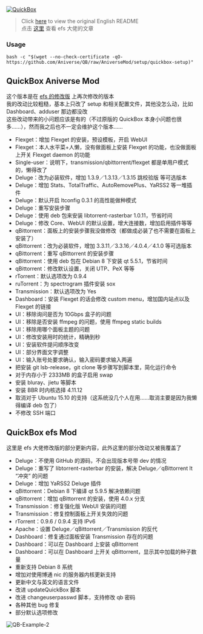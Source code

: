 [![QuickBox](https://cdn.quickbox.io/file/2018/04/qb_logo_original.svg "QuickBox")](https://quickbox.io)

> Click [here](https://github.com/amefs/QB/blob/master/README.md) to view the original English README  
> 点击 [这里](https://amefs.net/archives/1613.html) 查看 efs 大佬的文章  

### Usage

```
bash -c "$(wget --no-check-certificate -qO- https://github.com/Aniverse/QB/raw/AniverseMod/setup/quickbox-setup)"
```

## QuickBox Aniverse Mod

这个版本是在 [efs 的修改版](https://github.com/amefs/QB) 上再次修改的版本  
我的改动比较粗糙，基本上只改了 setup 和相关配置文件，其他没怎么动，比如 Dashboard、adduser 那边都没改  
这些改动带来的小问题应该是有的（不过原版的 QuickBox 本身小问题也很多……），然而我之后也不一定会维护这个版本……  

* Flexget：增加 Flexget 的安装，预设模板，开启 WebUI
* Flexget：本人水平菜+人懒，没有做面板上安装 Flexget 的功能，也没做面板上开关 Flexget daemon 的功能
* Single-user：说明下，transmission/qbittorrent/flexget 都是单用户模式的，懒得改了
* Deluge：改为必装软件，增加 1.3.9／1.3.13／1.3.15 跳校验版 等可选版本
* Deluge：增加 Stats、TotalTraffic、AutoRemovePlus、YaRSS2 等一堆插件
* Deluge：默认开启 ltconfig 0.3.1 的高性能做种模式
* Deluge：重写安装步骤
* Deluge：使用 deb 包来安装 libtorrent-rasterbar 1.0.11，节省时间
* Deluge：修改 Core、WebUI 的默认设置，增大连接数，增加启用插件等等
* qBittorrent：面板上的安装步骤我没做修改（都做成必装了也不需要在面板上安装了）
* qBittorrent：改为必装软件，增加 3.3.11／3.3.16／4.0.4／4.1.0 等可选版本
* qBittorrent：重写 qBittorrent 的安装步骤
* qBittorrent：使用 deb 包在 Debian 8 下安装 qt 5.5.1，节省时间
* qBittorrent：修改默认设置，关闭 UTP、PeX 等等
* rTorrent：默认选项改为 0.9.4
* ruTorrent：为 spectrogram 插件安装 sox
* Transmission：默认选项改为 Yes
* Dashboard：安装 Flexget 的话会修改 custom menu，增加国内站点以及 Flexget 的链接
* UI：移除询问是否为 10Gbps 盒子的问题
* UI：移除是否安装 ffmpeg 的问题，使用 ffmpeg static builds
* UI：移除用哪个面板主题的问题
* UI：修改安装用时的统计，精确到秒
* UI：安装软件提问顺序改变
* UI：部分界面文字调整
* UI：输入账号处要求确认，输入密码要求输入两遍
* 把安装 git lsb-release，git clone 等步骤写到脚本里，简化运行命令
* 对于内存小于 2333MB 的盒子启用 swap
* 安装 bluray、jietu 等脚本
* 安装 BBR 时内核选择 4.11.12  
* 取消对于 Ubuntu 15.10 的支持（这系统没几个人在用……取消主要是因为我懒得编译 deb 包了）
* 不修改 SSH 端口



## QuickBox efs Mod

这里是 efs 大佬修改版的部分更新内容，此外这里的部分改动又被我覆盖了  

* Deluge：不使用 GitHub 的源码，不会出现版本号带 dev 的情况
* Deluge：重写了 libtorrent-rasterbar 的安装，解决 Deluge／qBittorrent lt “冲突” 的问题
* Deluge：增加 YaRSS2 Deluge 插件
* qBittorrent：Debian 8 下编译 qt 5.9.5 解决依赖问题
* qBittorrent：增加 qBittorrent 的安装，使用 4.0.x 分支
* Transmission：修复强化版 WebUI 安装的问题
* Transmission：修复控制面板上开关失效的问题
* rTorrent：0.9.6 / 0.9.4 支持 IPv6
* Apache：设置 Deluge／qBittorrent／Transmission 的反代
* Dashboard：修复通过面板安装 Transmission 存在的问题
* Dashboard：可以在 Dashboard 上安装 qBittorrent
* Dashboard：可以在 Dashboard 上开关 qBittorrent，显示其中加载的种子数量
* 重新支持 Debian 8 系统
* 增加对使用博通 nic 的服务器内核更新支持
* 更新中文与英文的语言文件
* 改进 updateQuickBox 脚本
* 改进 changeuserpasswd 脚本，支持修改 qb 密码
* 各种其他 bug 修复
* 部分默认选项修改


![QB-Example-2](https://cache.amefs.net/wp-content/uploads/2018/05/01125944/QB-Example-2.png)

